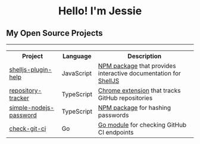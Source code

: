 <p>
  <h1 align="center"><b>Hello! I&#39;m Jessie</h1>
</p>

<p align='center'><h2>My Open Source Projects</h2>
  <hr />
  <table>
    <tr>
      <th>Project</th>
      <th>Language</th>
      <th>Description</th>
    </tr>
    <tr>
      <td><a href="https://github.com/JessieFrance/shelljs-plugin-help" target="_blank">shelljs-plugin-help</a></td>
      <td>JavaScript</td>
      <td><a href="https://www.npmjs.com/package/shelljs-plugin-help" target="_blank">NPM package</a> that provides interactive documentation for <a href="https://github.com/shelljs/shelljs" target="_blank">ShellJS</a></td>
    </tr>
    <tr>
      <td><a href="https://github.com/JessieFrance/repository-tracker" target="_blank">repository-tracker</a></td>
      <td>TypeScript</td>
      <td><a href="https://chrome.google.com/webstore/detail/repository-tracker/pidkkdkplogkjahekhddnikenfplmocg" target="_blank">Chrome extension</a> that tracks GitHub repositories</td>	
    </tr>
    <tr>
      <td><a href="https://github.com/JessieFrance/shelljs-plugin-help" target="_blank">simple-nodejs-password</a></td>
      <td>TypeScript</td>
      <td><a href="https://www.npmjs.com/package/simple-nodejs-password" target="_blank">NPM package</a> for hashing passwords</td>
    </tr>
    <tr>
      <td><a href="https://github.com/JessieFrance/check-git-ci" target="_blank">check-git-ci</a></td>
      <td>Go</td>
      <td><a href="https://pkg.go.dev/github.com/JessieFrance/check-git-ci" target="_blank">Go module</a> for checking GitHub CI endpoints</td>
    </tr>
  </table>
</p>
